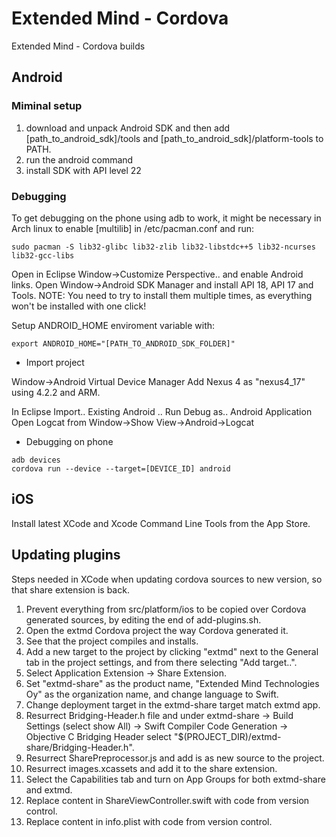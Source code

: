 Extended Mind - Cordova
========================

Extended Mind - Cordova builds

Android
-------

### Miminal setup

1. download and unpack Android SDK and then add [path_to_android_sdk]/tools and [path_to_android_sdk]/platform-tools to PATH.
2. run the android command
3. install SDK with API level 22

### Debugging

To get debugging on the phone using adb to work, it might be necessary in Arch linux to enable [multilib] in /etc/pacman.conf and run:

```
sudo pacman -S lib32-glibc lib32-zlib lib32-libstdc++5 lib32-ncurses lib32-gcc-libs
```

Open in Eclipse Window->Customize Perspective.. and enable Android links.
Open Window->Android SDK Manager and install API 18, API 17 and Tools.
NOTE: You need to try to install them multiple times, as everything won't be installed with one click!

Setup ANDROID_HOME enviroment variable with:
```
export ANDROID_HOME="[PATH_TO_ANDROID_SDK_FOLDER]"
```

* Import project

Window->Android Virtual Device Manager
Add Nexus 4 as "nexus4_17" using 4.2.2 and ARM.

In Eclipse Import.. Existing Android ..
Run Debug as.. Android Application
Open Logcat from Window->Show View->Android->Logcat

* Debugging on phone

```
adb devices
cordova run --device --target=[DEVICE_ID] android
```

iOS
---

Install latest XCode and Xcode Command Line Tools from the App Store.

Updating plugins
----------------

Steps needed in XCode when updating cordova sources to new version, so that share extension is back.

1. Prevent everything from src/platform/ios to be copied over Cordova generated sources, by editing the end of add-plugins.sh.
2. Open the extmd Cordova project the way Cordova generated it.
3. See that the project compiles and installs.
4. Add a new target to the project by clicking "extmd" next to the General tab in the project settings, and from there selecting "Add target..".
5. Select Application Extension -> Share Extension.
6. Set "extmd-share" as the product name, "Extended Mind Technologies Oy" as the organization name, and change language to Swift.
7. Change deployment target in the extmd-share target match extmd app.
8. Resurrect Bridging-Header.h file and under extmd-share -> Build Settings (select show All) -> Swift Compiler Code Generation -> Objective C Bridging Header select "$(PROJECT_DIR)/extmd-share/Bridging-Header.h".
9. Resurrect SharePreprocessor.js and add is as new source to the project.
10. Resurrect images.xcassets and add it to the share extension.
11. Select the Capabilities tab and turn on App Groups for both extmd-share and extmd.
12. Replace content in ShareViewController.swift with code from version control.
13. Replace content in info.plist with code from version control.
